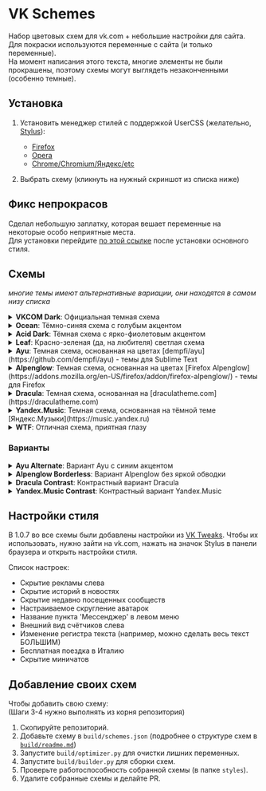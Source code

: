 # VK Schemes

Набор цветовых схем для vk.com + небольшие настройки для сайта.    
Для покраски используются переменные с сайта (и только переменные).    
На момент написания этого текста, многие элементы не были прокрашены, поэтому схемы могут выглядеть незаконченными (особенно темные).    

## Установка

1. Установить менеджер стилей с поддержкой UserCSS (желательно, [Stylus](https://github.com/openstyles/stylus/)):
    - [Firefox](https://addons.mozilla.org/firefox/addon/styl-us/)
    - [Opera](https://addons.opera.com/extensions/details/stylus/)
    - [Chrome/Chromium/Яндекс/etc](https://chrome.google.com/webstore/detail/stylus/clngdbkpkpeebahjckkjfobafhncgmne)

2. Выбрать схему (кликнуть на нужный скриншот из списка ниже)

## Фикс непрокрасов

Сделал небольшую заплатку, которая вешает переменные на некоторые особо неприятные места.    
Для установки перейдите [по этой ссылке](https://github.com/evtn/vk-schemes/raw/lord/build/vk-tempfix.user.css) после установки основного стиля.

## Схемы
*многие темы имеют альтернативные вариации, они находятся в самом низу списка*

<details>
    <summary><b>VKCOM Dark</b>: Официальная темная схема    </summary>
    [![vk.com Dark](images/vkcomdark.png)](https://github.com/evtn/vk-schemes/raw/build-stable/vk-dark-scheme.user.css)    
</details>

<details>
    <summary><b>Ocean</b>: Тёмно-синяя схема с голубым акцентом    </summary>
    [![Ocean](images/ocean.png)](https://github.com/evtn/vk-schemes/raw/build-stable/vk-ocean-scheme.user.css)    
</details>

<details>
    <summary><b>Acid Dark</b>: Тёмная схема с ярко-фиолетовым акцентом</summary>
    [![Acid Dark](images/acid.png)](https://github.com/evtn/vk-schemes/raw/build-stable/vk-acid_dark-scheme.user.css)    
</details>

<details>
    <summary><b>Leaf</b>: Красно-зеленая (да, на любителя) светлая схема    </summary>
    [![Leaf](images/leaf.png)](https://github.com/evtn/vk-schemes/raw/build-stable/vk-leaf-scheme.user.css)    
</details>

<details>
    <summary><b>Ayu</b>: Темная схема, основанная на цветах [dempfi/ayu](https://github.com/dempfi/ayu) - темы для Sublime Text    </summary>
    [![Ayu](images/ayu.png)](https://github.com/evtn/vk-schemes/raw/build-stable/vk-ayu-scheme.user.css)
</details>

<details>
    <summary><b>Alpenglow</b>: Темная схема, основанная на цветах [Firefox Alpenglow](https://addons.mozilla.org/en-US/firefox/addon/firefox-alpenglow/) - темы для Firefox    </summary>
    [![Alpenglow](images/alpenglow.png)](https://github.com/evtn/vk-schemes/raw/build-stable/vk-alpenglow-scheme.user.css)
</details>

<details>
    <summary><b>Dracula</b>: Темная схема, основанная на [draculatheme.com](https://draculatheme.com)</summary>
    [![Dracula](images/dracula.png)](https://github.com/evtn/vk-schemes/raw/build-stable/vk-dracula-scheme.user.css)
</details>

<details>
    <summary><b>Yandex.Music</b>: Темная схема, основанная на тёмной теме [Яндекс.Музыки](https://music.yandex.ru)</summary>
    [![Yandex.Music](images/yamusic.png)](https://github.com/evtn/vk-schemes/raw/build-stable/vk-yamusic-scheme.user.css)
</details>

<details>
    <summary><b>WTF</b>: Отличная схема, приятная глазу    </summary>
    [![WTF](images/wtf.png)](https://github.com/evtn/vk-schemes/raw/build-stable/vk-wtf-scheme.user.css)    
</details>

### Варианты

<details>
    <summary><b>Ayu Alternate</b>: Вариант Ayu с синим акцентом    </summary>
    [![Ayu](images/ayu-alt.png)](https://github.com/evtn/vk-schemes/raw/build-stable/vk-ayu-alt-scheme.user.css)
</details>

<details>
    <summary><b>Alpenglow Borderless</b>: Вариант Alpenglow без яркой обводки</summary>
    [![Alpenglow](images/alpenglow-borderless.png)](https://github.com/evtn/vk-schemes/raw/build-stable/vk-alpenglow-borderless-scheme.user.css)
</details>

<details>
    <summary><b>Dracula Contrast</b>: Контрастный вариант Dracula    </summary>
    [![Dracula Contrast](images/dracula-contrast.png)](https://github.com/evtn/vk-schemes/raw/build-stable/vk-dracula-contrast-scheme.user.css)
</details>

<details>
    <summary><b>Yandex.Music Contrast</b>: Контрастный вариант Yandex.Music    </summary>
    [![Yandex.Music Contrast](images/yamusic-contrast.png)](https://github.com/evtn/vk-schemes/raw/build-stable/vk-yamusic-contrast-scheme.user.css)
</details>


## Настройки стиля

В 1.0.7 во все схемы были добавлены настройки из [VK Tweaks](https://github.com/evtn/vk-tweaks).
Чтобы их использовать, нужно зайти на vk.com, нажать на значок Stylus в панели браузера и открыть настройки стиля.    

Список настроек:
- Скрытие рекламы слева    
- Скрытие историй в новостях    
- Скрытие недавно посещенных сообществ    
- Настраиваемое скругление аватарок    
- Название пункта 'Мессенджер' в левом меню    
- Внешний вид счётчиков слева    
- Изменение регистра текста (например, можно сделать весь текст БОЛЬШИМ)    
- Бесплатная поездка в Италию    
- Скрытие миничатов    


## Добавление своих схем

Чтобы добавить свою схему:    
(Шаги 3-4 нужно выполнять из корня репозитория)    

1. Скопируйте репозиторий.    
2. Добавьте схему в `build/schemes.json` (подробнее о структуре схем в [`build/readme.md`](build/readme.md))    
3. Запустите `build/optimizer.py` для очистки лишних переменных.    
4. Запустите `build/builder.py` для сборки схем.    
5. Проверьте работоспособность собранной схемы (в папке `styles`).    
6. Удалите собранные схемы и делайте PR.    